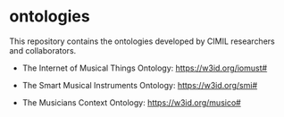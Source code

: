 # ontologies

This repository contains the ontologies developed by CIMIL researchers and collaborators.

- The Internet of Musical Things Ontology: https://w3id.org/iomust#

- The Smart Musical Instruments Ontology: https://w3id.org/smi#

- The Musicians Context Ontology: https://w3id.org/musico#
